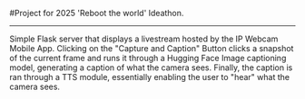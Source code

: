 #Project for 2025 'Reboot the world' Ideathon.

---

Simple Flask server that displays a livestream hosted by the IP Webcam Mobile App. Clicking on the "Capture and Caption" Button clicks a snapshot of the current frame and runs it through a Hugging Face Image captioning model, generating a caption of what the camera sees. Finally, the caption is ran through a TTS module, essentially enabling the user to "hear" what the camera sees.
